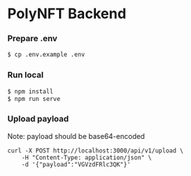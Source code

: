 # PolyNFT Backend

### Prepare .env

```bash
$ cp .env.example .env
```

### Run local

```bash
$ npm install
$ npm run serve
```

### Upload payload

Note: payload should be base64-encoded

```
curl -X POST http://localhost:3000/api/v1/upload \
    -H "Content-Type: application/json" \
    -d '{"payload":"VGVzdFRlc3QK"}'
```
